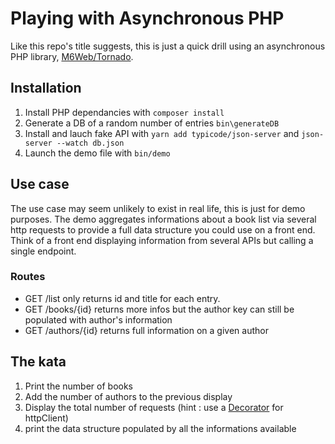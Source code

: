 # Playing with Asynchronous PHP

Like this repo's title suggests, this is just a quick drill using an asynchronous 
PHP library, [M6Web/Tornado](https://github.com/M6Web/Tornado).

## Installation
1. Install PHP dependancies with ```composer install```
2. Generate a DB of a random number of entries ```bin\generateDB```
2. Install and lauch fake API with ```yarn add typicode/json-server``` 
and ```json-server --watch db.json```
3. Launch the demo file with ```bin/demo```

## Use case
The use case may seem unlikely to exist in real life, this is just for demo purposes.
The demo aggregates informations about a book list via several http requests to provide a 
full data structure you could use on a front end. 
Think of a front end displaying information from several APIs but calling a single endpoint.

### Routes
* GET /list only returns id and title for each entry. 
* GET /books/{id} returns more infos but the author key can still be populated with author's 
information
* GET /authors/{id} returns full information on a given author

## The kata
1. Print the number of books
2. Add the number of authors to the previous display
3. Display the total number of requests (hint : use a [Decorator](https://en.wikipedia.org/wiki/Decorator_pattern) 
for httpClient)
4. print the data structure populated by all the informations available
